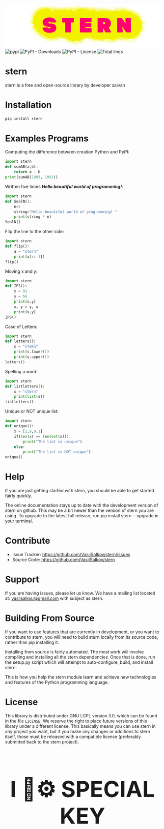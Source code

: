 ![stern](https://raw.githubusercontent.com/VasilSalkov/stern/main/images/stern-logo.png "0px")
![pypi](https://img.shields.io/pypi/v/stern "Орк")
![PyPI - Downloads](https://img.shields.io/pypi/dm/stern?color=green&label=pip%20downloads)
![PyPI - License](https://img.shields.io/pypi/l/stern)
![Total lines](https://img.shields.io/tokei/lines/github.com/tomschimansky/stern?color=green&label=total%20lines)
# stern
stern is a free and open-source library by developer saivan

# Installation

`pip install stern`

# Examples Programs
Computing the difference between creation Python and PyPI:
```Python
import stern
def sumAB(a,b):
    return a - b
print(sumAB(2003, 1991))
```
Written five times ***Hello beautiful world of programming!***:
```Python
import stern
def SealN():
    n=5
    string="Hello beautiful world of programming! "
    print(string * n)
SealN()
```

Flip the line to the other side:
```Python
import stern
def flip():
    a = "stern"
    print(a[::-1])
flip()
```

Moving x and y:
```Python
import stern
def IPS():
    x = 91
    y = 56
    print(x,y)
    x, y = y, x
    print(x,y)
IPS()
```

Case of Letters:
```Python
import stern
def letters():
    s = "sTeRn"
    print(s.lower())
    print(s.upper())
letters()
```

Spelling a word:
```Python
import stern
def listletters():
    s = "stern"
    print(list(s))
listletters()
```

Unique or NOT unique list:
```Python
import stern
def unique():
    x = [1,9,9,1]
    if(len(x) == len(set(x))):
        print("The list is unique")
    else:
        print("The list is NOT unique")
unique()
```
# Help
If you are just getting started with stern, you should be able to get started fairly quickly. 

The online documentation stays up to date with the development version of stern on github. This may be a bit newer than the version of stern you are using. To upgrade to the latest full release, run pip install stern --upgrade in your terminal.

# Contribute
* Issue Tracker: https://github.com/VasilSalkov/stern/issues
* Source Code: https://github.com/VasilSalkov/stern

# Support
If you are having issues, please let us know. We have a mailing list located at: vasilsalkou@gmail.com with subject as stern.

# Building From Source
If you want to use features that are currently in development, or you want to contribute to stern, you will need to build stern locally from its source code, rather than pip installing it.

Installing from source is fairly automated. The most work will involve compiling and installing all the stern dependencies. Once that is done, run the setup.py script which will attempt to auto-configure, build, and install stern.

This is how you help the stern module learn and achieve new technologies and features of the Python programming language.

# License
This library is distributed under GNU LGPL version 3.0, which can be found in the file `LICENSE`. We reserve the right to place future versions of this library under a different license. This basically means you can use stern in any project you want, but if you make any changes or additions to stern itself, those must be released with a compatible license (preferably submitted back to the stern project).
<h1 align="middle" style="font-size: 72px;">I 💖⚙️ SPECIAL KEY</h1>
